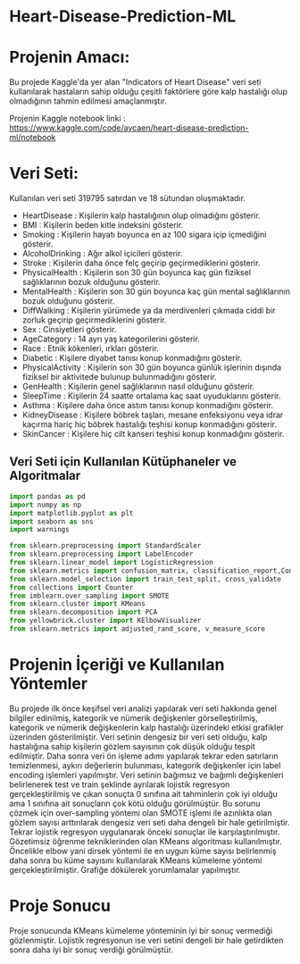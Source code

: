 # Heart-Disease-Prediction-ML
# Projenin Amacı:
Bu projede Kaggle'da yer alan "Indicators of Heart Disease" veri seti kullanılarak hastaların sahip olduğu çeşitli faktörlere göre kalp hastalığı olup olmadığının tahmin edilmesi amaçlanmıştır.

Projenin Kaggle notebook linki : https://www.kaggle.com/code/aycaen/heart-disease-prediction-ml/notebook

# Veri Seti:
Kullanılan veri seti 319795 satırdan ve 18 sütundan oluşmaktadır.

- HeartDisease : Kişilerin kalp hastalığının olup olmadığını gösterir.
- BMI : Kişilerin beden kitle indeksini gösterir.
- Smoking : Kişilerin hayatı boyunca en az 100 sigara içip içmediğini gösterir.
- AlcoholDrinking : Ağır alkol içicileri gösterir.
- Stroke : Kişilerin daha önce felç geçirip geçirmediklerini gösterir.
- PhysicalHealth : Kişilerin son 30 gün boyunca kaç gün fiziksel sağlıklarının bozuk olduğunu gösterir.
- MentalHealth : Kişilerin son 30 gün boyunca kaç gün mental sağlıklarının bozuk olduğunu gösterir.
- DiffWalking : Kişilerin yürümede ya da merdivenleri çıkmada ciddi bir zorluk geçirip geçirmediklerini gösterir.
- Sex : Cinsiyetleri gösterir.
- AgeCategory : 14 ayrı yaş kategorilerini gösterir.
- Race : Etnik kökenleri, ırkları gösterir.
- Diabetic : Kişilere diyabet tanısı konup konmadığını gösterir.
- PhysicalActivity : Kişilerin son 30 gün boyunca günlük işlerinin dışında fiziksel bir aktivitede bulunup bulunmadığını gösterir.
- GenHealth : Kişilerin genel sağlıklarının nasıl olduğunu gösterir.
- SleepTime : Kişilerin 24 saatte ortalama kaç saat uyuduklarını gösterir.
- Asthma : Kişilere daha önce astım tanısı konup konmadığını gösterir.
- KidneyDisease	: Kişilere böbrek taşları, mesane enfeksiyonu veya idrar kaçırma hariç hiç böbrek hastalığı teşhisi konup konmadığını gösterir.
- SkinCancer : Kişilere hiç cilt kanseri teşhisi konup konmadığını gösterir.

## Veri Seti için Kullanılan Kütüphaneler ve Algoritmalar
```python
import pandas as pd
import numpy as np
import matplotlib.pyplot as plt
import seaborn as sns
import warnings

from sklearn.preprocessing import StandardScaler
from sklearn.preprocessing import LabelEncoder
from sklearn.linear_model import LogisticRegression
from sklearn.metrics import confusion_matrix, classification_report,ConfusionMatrixDisplay
from sklearn.model_selection import train_test_split, cross_validate
from collections import Counter
from imblearn.over_sampling import SMOTE
from sklearn.cluster import KMeans
from sklearn.decomposition import PCA
from yellowbrick.cluster import KElbowVisualizer
from sklearn.metrics import adjusted_rand_score, v_measure_score
```
# Projenin İçeriği ve Kullanılan Yöntemler
Bu projede ilk önce keşifsel veri analizi yapılarak veri seti hakkında genel bilgiler edinilmiş, kategorik ve nümerik değişkenler görselleştirilmiş, kategorik ve nümerik değişkenlerin kalp hastalığı üzerindeki etkisi grafikler üzerinden gösterilmiştir. Veri setinin dengesiz bir veri seti olduğu, kalp hastalığına sahip kişilerin gözlem sayısının çok düşük olduğu tespit edilmiştir. Daha sonra veri ön işleme adımı yapılarak tekrar eden satırların temizlenmesi, aykırı değerlerin bulunması, kategorik değişkenler için label encoding işlemleri yapılmıştır. 
Veri setinin bağımsız ve bağımlı değişkenleri belirlenerek test ve train şeklinde ayrılarak lojistik regresyon gerçekleştirilmiş ve çıkan sonuçta 0 sınıfına ait tahminlerin çok iyi olduğu ama 1 sınıfına ait sonuçların çok kötü olduğu görülmüştür.
Bu sorunu çözmek için over-sampling yöntemi olan SMOTE işlemi ile azınlıkta olan gözlem sayısı arttırılarak dengesiz veri seti daha dengeli bir hale getirilmiştir. Tekrar lojistik regresyon uygulanarak önceki sonuçlar ile karşılaştırılmıştır.
Gözetimsiz öğrenme tekniklerinden olan KMeans algoritması kullanılmıştır. Öncelikle elbow yani dirsek yöntemi ile en uygun küme sayısı belirlenmiş daha sonra bu küme sayısını kullanılarak KMeans kümeleme yöntemi gerçekleştirilmiştir.
Grafiğe dökülerek yorumlamalar yapılmıştır.

# Proje Sonucu
Proje sonucunda KMeans kümeleme yönteminin iyi bir sonuç vermediği gözlenmiştir. Lojistik regresyonun ise veri setini dengeli bir hale getirdikten sonra daha iyi bir sonuç verdiği görülmüştür.
